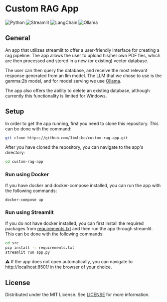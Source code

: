 # Custom RAG App

![Python](https://img.shields.io/badge/python-v3.9-blue.svg)
![Streamlit](https://img.shields.io/badge/streamlit-v1.36-green.svg)
![LangChain](https://img.shields.io/badge/langchain-v0.2.6-orange.svg)
![Ollama](https://img.shields.io/badge/ollama-v0.1.48-yellow.svg)

## General
An app that utilizes streamlit to offer a  user-friendly interface for 
creating a rag pipeline. The app allows the user to upload his/her own 
PDF fies, which are then processed and stored in a new (or existing) vector
database.

The user can then query the database, and receive the most relevant
response generated from an llm model. The LLM that we chose to use is the 
gemma:2b model, and for model serving we use [Ollama](https://ollama.com/).

The app also offers the ability to delete an existing database, although currently
this functionality is limited for Windows.

## Setup
In order to get the app running, first you need to clone this repository.
This can be done with the command:
```bash
git clone https://github.com/Jimlibo/custom-rag-app.git
```
After you have cloned the repository, you can navigate to the app's directory:
```bash
cd custom-rag-app
```


### Run using Docker
If you have docker and docker-compose installed, you can run the app with the following commands:
```sh
docker-compose up
```


### Run using Streamlit
If you do not have docker installed, you can first install the required packages from
[requirements.txt](https://github.com/Jimlibo/custom-rag-app/blob/main/src/requirements.txt) and then
run the app through streamlit. This can be done with the following commands:
```sh
cd src
pip install -r requirements.txt
streamlit run app.py
```

⚠️ If the app does not open automatically, you can navigate to http://localhost:8501/ in the browser
of your choice.

## License
Distributed under the MIT License. See 
[LICENSE](https://github.com/Jimlibo/custom-rag-app/blob/main/LICENSE) for more information.



